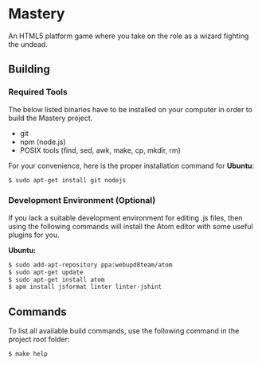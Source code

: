 # Mastery

An HTML5 platform game where you take on the role as a wizard fighting the undead.

## Building

### Required Tools

The below listed binaries have to be installed on your computer in order to
build the Mastery project.

- git
- npm (node.js)
- POSIX tools (find, sed, awk, make, cp, mkdir, rm)

For your convenience, here is the proper installation command for __Ubuntu__:

```sh
$ sudo apt-get install git nodejs
```

### Development Environment (Optional)

If you lack a suitable development environment for editing .js files, then using
the following commands will install the Atom editor with some useful plugins for
you.

__Ubuntu:__
```sh
$ sudo add-apt-repository ppa:webupd8team/atom
$ sudo apt-get update
$ sudo apt-get install atom
$ apm install jsformat linter linter-jshint
```

## Commands

To list all available build commands, use the following command in the project
root folder:

```sh
$ make help
```
